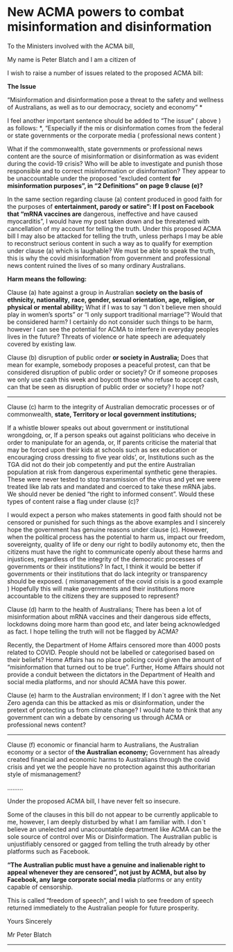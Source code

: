 # New ACMA powers to combat misinformation and disinformation

To the Ministers involved with the ACMA bill,

My name is Peter Blatch and I am a citizen of

I wish to raise a number of issues related to the proposed ACMA bill:

**The Issue**

“Misinformation and disinformation pose a threat to the safety and wellness of Australians,
as well as to our democracy, society and economy” *

I feel another important sentence should be added to “The issue” ( above ) as follows:
*, “Especially if the mis or disinformation comes from the federal or state governments or
the corporate media ( professional news content )

What if the commonwealth, state governments or professional news content are the source
of misinformation or disinformation as was evident during the covid-19 crisis? Who will be
able to investigate and punish those responsible and to correct misinformation or
disinformation? They appear to be unaccountable under the proposed “excluded content
**for misinformation purposes”, in “2 Definitions” on page 9 clause (e)?**

In the same section regarding clause (a) content produced in good faith for the purposes of
**entertainment, parody or satire”: If I post on Facebook that “mRNA vaccines are**
dangerous, ineffective and have caused myocarditis”, I would have my post taken down and
be threatened with cancellation of my account for telling the truth. Under this proposed
ACMA bill I may also be attacked for telling the truth, unless perhaps I may be able to
reconstruct serious content in such a way as to qualify for exemption under clause (a)
which is laughable? We must be able to speak the truth, this is why the covid
misinformation from government and professional news content ruined the lives of so many
ordinary Australians.

**Harm means the following:**

Clause (a) hate against a group in Australian **society** **on the basis of ethnicity, nationality,**
**race, gender, sexual orientation, age, religion, or physical or** **mental ability;**
What if I was to say “I don`t believe men should play in women’s sports” or “I only support
traditional marriage”? Would that be considered harm? I certainly do not consider such
things to be harm, however I can see the potential for ACMA to interfere in everyday
peoples lives in the future?
Threats of violence or hate speech are adequately covered by existing law.

Clause (b) disruption of public order **or society in Australia;**
Does that mean for example, somebody proposes a peaceful protest, can that be considered
disruption of public order or society? Or if someone proposes we only use cash this week
and boycott those who refuse to accept cash, can that be seen as disruption of public order
or society?
I hope not?


-----

Clause (c) harm to the integrity of Australian democratic processes or of commonwealth,
**state, Territory or local government institutions;**

If a whistle blower speaks out about government or institutional wrongdoing,
or,
If a person speaks out against politicians who deceive in order to manipulate for an agenda,
or,
If parents criticise the material that may be forced upon their kids at schools such as sex
education or encouraging cross dressing to five year olds’,
or,
Institutions such as the TGA did not do their job competently and put the entire Australian
population at risk from dangerous experimental synthetic gene therapies. These were
never tested to stop transmission of the virus and yet we were treated like lab rats and
mandated and coerced to take these mRNA jabs. We should never be denied “the right to
informed consent”.
Would these types of content raise a flag under clause (c)?

I would expect a person who makes statements in good faith should not be censored or
punished for such things as the above examples and I sincerely hope the government has
genuine reasons under clause (c). However, when the political process has the potential to
harm us, impact our freedom, sovereignty, quality of life or deny our right to bodily
autonomy etc, then the citizens must have the right to communicate openly about these
harms and injustices, regardless of the integrity of the democratic processes of
governments or their institutions? In fact, I think it would be better if governments or their
institutions that do lack integrity or transparency should be exposed. ( mismanagement of
the covid crisis is a good example ) Hopefully this will make governments and their
institutions more accountable to the citizens they are supposed to represent?

Clause (d) harm to the health of Australians;
There has been a lot of misinformation about mRNA vaccines and their dangerous side
effects, lockdowns doing more harm than good etc, and later being acknowledged as fact.
I hope telling the truth will not be flagged by ACMA?

Recently, the Department of Home Affairs censored more than 4000 posts related to COVID.
People should not be labelled or categorised based on their beliefs? Home Affairs has no
place policing covid given the amount of “misinformation that turned out to be true”.
Further, Home Affairs should not provide a conduit between the dictators in the
Department of Health and social media platforms, and nor should ACMA have this power.

Clause (e) harm to the Australian environment;
If I don`t agree with the Net Zero agenda can this be attacked as mis or disinformation,
under the pretext of protecting us from climate change? I would hate to think that any
government can win a debate by censoring us through ACMA or professional news content?


-----

Clause (f) economic or financial harm to Australians, the Australian economy or a sector of
**the Australian economy;**
Government has already created financial and economic harms to Australians through the
covid crisis and yet we the people have no protection against this authoritarian style of
mismanagement?

………

Under the proposed ACMA bill, I have never felt so insecure.

Some of the clauses in this bill do not appear to be currently applicable to me, however, I
am deeply disturbed by what I am familiar with. I don`t believe an unelected and
unaccountable department like ACMA can be the sole source of control over Mis or
Disinformation. The Australian public is unjustifiably censored or gagged from telling the
truth already by other platforms such as Facebook.

**“The Australian public must have a genuine and inalienable right to appeal whenever they**
**are censored”, not just by ACMA, but also by Facebook, any large corporate social media**
platforms or any entity capable of censorship.

This is called “freedom of speech”, and I wish to see freedom of speech returned
immediately to the Australian people for future prosperity.

Yours Sincerely

Mr Peter Blatch


-----

